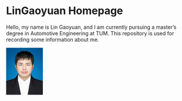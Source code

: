 # LinGaoyuan Homepage

Hello, my name is Lin Gaoyuan, and I am currently pursuing a master’s degree in Automotive Engineering at TUM. This repository is used for recording some information about me.

<img src='https://github.com/TumLinGaoyuan/LinGaoyuanHomePage/blob/main/picture/LinGaoyuan_picture.jpg' width = "100px">


